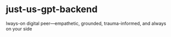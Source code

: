 # just-us-gpt-backend
lways-on digital peer—empathetic, grounded, trauma-informed, and always on your side

